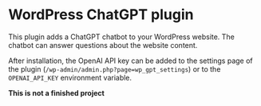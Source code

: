 # WordPress ChatGPT plugin

This plugin adds a ChatGPT chatbot to your WordPress website. The chatbot can answer questions about the website content.

After installation, the OpenAI API key can be added to the settings page of the plugin (`/wp-admin/admin.php?page=wp_gpt_settings`) or to the `OPENAI_API_KEY` environment variable.

**This is not a finished project**
